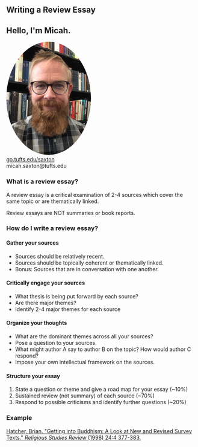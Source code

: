 ## Writing a Review Essay


## Hello, I'm Micah.
<img src="./images/saxton_profile.jpg" height=300 style="border-radius: 50%">
<br>
<a href = "https://go.tufts.edu/saxton" target="_blank">go.tufts.edu/saxton</a> 
<br> 
micah.saxton@tufts.edu


### What is a review essay?

A review essay is a critical examination of 2-4 sources which cover the same topic or are thematically linked.

Review essays are NOT summaries or book reports.


### How do I write a review essay?

#### Gather your sources
* Sources should be relatively recent.
* Sources should be topically coherent or thematically linked.
* Bonus: Sources that are in conversation with one another. 

#### Critically engage your sources
* What thesis is being put forward by each source?
* Are there major themes?
* Identify 2-4 major themes for each source

#### Organize your thoughts
* What are the dominant themes across all your sources?
* Pose a question to your sources.
* What might author A say to author B on the topic? How would author C respond?
* Impose your own intellectual framework on the sources.

#### Structure your essay
1. State a question or theme and give a road map for your essay (~10%)
2. Sustained review (not summary) of each source (~70%)
3. Respond to possible criticisms  and identify further questions (~20%)


### Example
[Hatcher, Brian. "Getting into Buddhism: A Look at New and Revised Survey Texts." _Religious Studies Review_ (1998) 24:4 377-383.](https://onlinelibrary-wiley-com.ezproxy.library.tufts.edu/toc/17480922/1998/24/4)